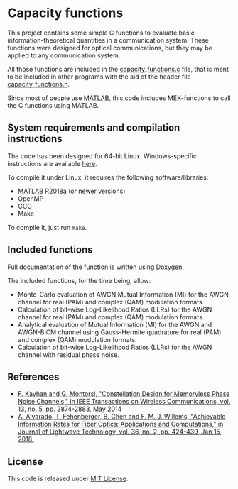 # Capacity functions

This project contains some simple C functions to evaluate basic information-theoretical quantities in a communication system. 
These functions were designed for optical communications, but they may be applied to any communication system.

All those functions are included in the [capacity_functions.c](capacity_functions.c) file, that is ment to be included in other programs
with the aid of the header file [capacity_functions.h](capacity_functions.h).

Since most of people use [MATLAB](https://www.mathworks.com/), this code includes MEX-functions to call the C functions using MATLAB.

## System requirements and compilation instructions
The code has been designed for 64-bit Linux. Windows-specific instructions are available [here](Windows_Compile.md).

To compile it under Linux, it requires the following software/libraries:
- MATLAB R2018a (or newer versions)
- OpenMP
- GCC
- Make

To compile it, just run `make`.

## Included functions
Full documentation of the function is written using [Doxygen](http://www.stack.nl/~dimitri/doxygen/).

The included functions, for the time being, allow:
- Monte-Carlo evaluation of AWGN Mutual Information (MI) for the AWGN channel for real (PAM) and complex (QAM) modulation formats.
- Calculation of bit-wise Log-Likelihood Ratios (LLRs) for the AWGN channel for real (PAM) and complex (QAM) modulation formats.
- Analytical evaluation of Mutual Information (MI) for the AWGN and AWGN-BICM channel using Gauss-Hermite quadrature for real (PAM) and complex (QAM) modulation 
formats.
- Calculation of bit-wise Log-Likelihood Ratios (LLRs) for the AWGN channel with residual phase noise.

## References
- [F. Kayhan and G. Montorsi, "Constellation Design for Memoryless Phase Noise Channels," in IEEE Transactions on Wireless Communications, vol. 13, no. 5, pp. 2874-2883, May 2014](https://doi.org/10.1109/TWC.2014.040714.130731)
- [A. Alvarado, T. Fehenberger, B. Chen and F. M. J. Willems, "Achievable Information Rates for Fiber Optics: Applications and Computations," in Journal of Lightwave Technology, vol. 36, no. 2, pp. 424-439, Jan 15, 2018.](https://doi.org/10.1109/JLT.2017.2786351)

## License
This code is released under [MIT License](https://opensource.org/licenses/MIT).